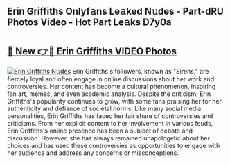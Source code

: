 ## Erin Griffiths Onlyf𝚊ns Le𝚊ked N𝚞des - Part-dRU Photos Video - Hot Part Le𝚊ks D7y0a

# <h2><a href="http://ac12234.deff.icu/?id=Erin+Griffiths">🔗 New 👉🔴 Erin Griffiths VIDEO Photos</a></h2>

[![Erin Griffiths N𝚞des](https://i.imgur.com/rIISA9y.gif)](http://ac12234.deff.icu/?id=Erin+Griffiths)
Erin Griffiths's followers, known as "Sirens," are fiercely loyal and often engage in online discussions about her work and controversies. Her content has become a cultural phenomenon, inspiring fan art, memes, and even academic analysis. Despite the criticism, Erin Griffiths's popularity continues to grow, with some fans praising her for her authenticity and defiance of societal norms. Like many social media personalities, Erin Griffiths has faced her fair share of controversies and criticisms. From her explicit content to her involvement in various feuds, Erin Griffiths's online presence has been a subject of debate and discussion. However, she has always remained unapologetic about her choices and has used these controversies as opportunities to engage with her audience and address any concerns or misconceptions.
